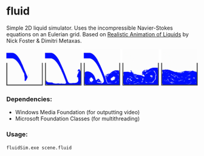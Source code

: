 # fluid
Simple 2D liquid simulator. Uses the incompressible Navier-Stokes equations on an Eulerian grid. Based on <a href="http://www.cbim.rutgers.edu/dmdocuments/gmip96%20Foster.pdf">Realistic Animation of Liquids</a> by Nick Foster & Dimitri Metaxas.

<img src="/images/horizontalPouring_frames.png">

### Dependencies:
* Windows Media Foundation (for outputting video)
* Microsoft Foundation Classes (for multithreading)

### Usage:
```
fluidSim.exe scene.fluid
```
